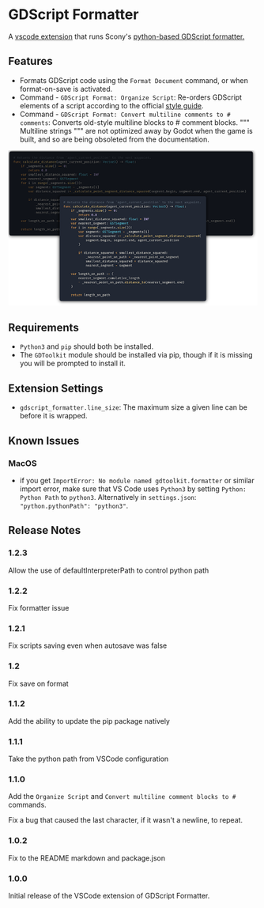 # GDScript Formatter

A [vscode extension](https://marketplace.visualstudio.com/items?itemName=Razoric.gdscript-toolkit-formatter)
  that runs Scony's [python-based GDScript formatter.](https://github.com/Scony/godot-gdscript-toolkit)

## Features

- Formats GDScript code using the `Format Document` command, or when
  format-on-save is activated.
- Command - `GDScript Format: Organize Script`: Re-orders GDScript
  elements of a script according to the official
  [style guide](http://docs.godotengine.org/en/latest/getting_started/scripting/gdscript/gdscript_styleguide.html#code-order).
- Command - `GDScript Format: Convert multiline comments to # comments`:
  Converts old-style multiline blocks to # comment blocks. """ Multiline
  strings """ are not optimized away by Godot when the game is built,
  and so are being obsoleted from the documentation.

![Formatted output](assets/banner.png)

## Requirements

- `Python3` and `pip` should both be installed.
- The `GDToolkit` module should be installed via pip, though if it is missing
  you will be prompted to install it.

## Extension Settings

- `gdscript_formatter.line_size`: The maximum size a given line can be before
  it is wrapped.

## Known Issues

### MacOS
 - if you get `ImportError: No module named gdtoolkit.formatter` or similar import error, make sure that VS Code uses `Python3` by setting `Python: Python Path` to `python3`. Alternatively in `settings.json`: `"python.pythonPath": "python3"`.

## Release Notes

### 1.2.3

Allow the use of defaultInterpreterPath to control python path

### 1.2.2

Fix formatter issue

### 1.2.1

Fix scripts saving even when autosave was false

### 1.2

Fix save on format

### 1.1.2

Add the ability to update the pip package natively

### 1.1.1

Take the python path from VSCode configuration

### 1.1.0

Add the `Organize Script` and `Convert multiline comment blocks to #` commands.

Fix a bug that caused the last character, if it wasn't a newline, to repeat.

### 1.0.2

Fix to the README markdown and package.json

### 1.0.0

Initial release of the VSCode extension of GDScript Formatter.
